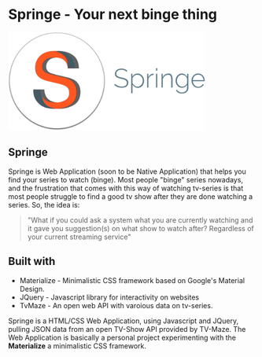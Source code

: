 


# Springe - Your next binge thing

<img src="content/logo_springe.png" height="200" width="400">

## Springe

Springe is Web Application (soon to be Native Application) that helps you find your series to watch (binge).
Most people "binge" series nowadays, and the frustration that comes with this way of watching tv-series is that
most people struggle to find a good tv show after they are done watching a series. 
So, the idea is: 
    
> "What if you could ask a system what you are currently watching and it gave you suggestion(s) on what show to watch after?
Regardless of your current streaming service"


## Built with
* Materialize - Minimalistic CSS framework based on Google's Material Design.
* JQuery - Javascript library for interactivity on websites
* TvMaze - An open web API with varoious data on tv-series.

Springe is a HTML/CSS Web Application, using Javascript and JQuery, pulling JSON data from an open TV-Show API provided by TV-Maze.
The Web Application is basically a personal project experimenting with the **Materialize** a minimalistic CSS framework.

  



